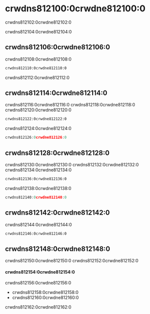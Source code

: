 # crwdns812100:0crwdne812100:0

<p class="description">crwdns812102:0crwdne812102:0</p>

crwdns812104:0crwdne812104:0

## crwdns812106:0crwdne812106:0

crwdns812108:0crwdne812108:0

```sh
crwdns812110:0crwdne812110:0
```

crwdns812112:0crwdne812112:0

## crwdns812114:0crwdne812114:0

crwdns812116:0crwdne812116:0 crwdns812118:0crwdne812118:0 crwdns812120:0crwdne812120:0

```html
crwdns812122:0crwdne812122:0
```

crwdns812124:0crwdne812124:0

```jsx
crwdns812126:0crwdne812126:0
```

## crwdns812128:0crwdne812128:0

crwdns812130:0crwdne812130:0 crwdns812132:0crwdne812132:0 crwdns812134:0crwdne812134:0

```html
crwdns812136:0crwdne812136:0
```

crwdns812138:0crwdne812138:0

```jsx
crwdns812140:0crwdne812140:0
```

## crwdns812142:0crwdne812142:0

crwdns812144:0crwdne812144:0

```sh
crwdns812146:0crwdne812146:0
```

## crwdns812148:0crwdne812148:0

crwdns812150:0crwdne812150:0 crwdns812152:0crwdne812152:0

#### crwdns812154:0crwdne812154:0

crwdns812156:0crwdne812156:0

- crwdns812158:0crwdne812158:0
- crwdns812160:0crwdne812160:0

crwdns812162:0crwdne812162:0